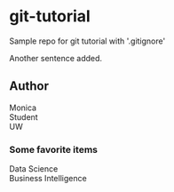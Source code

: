 # git-tutorial

Sample repo for git tutorial with '.gitignore'

Another sentence added.

## Author

Monica  
Student  
UW

### Some favorite items

Data Science  
Business Intelligence
